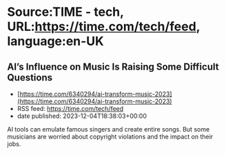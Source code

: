 # Source:TIME - tech, URL:https://time.com/tech/feed, language:en-UK

## AI’s Influence on Music Is Raising Some Difficult Questions
 - [https://time.com/6340294/ai-transform-music-2023](https://time.com/6340294/ai-transform-music-2023)
 - RSS feed: https://time.com/tech/feed
 - date published: 2023-12-04T18:38:03+00:00

AI tools can emulate famous singers and create entire songs. But some musicians are worried about copyright violations and the impact on their jobs.

